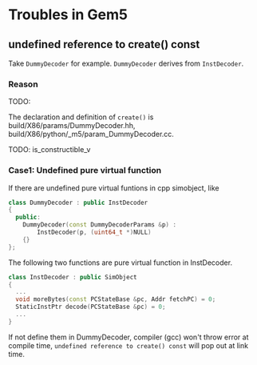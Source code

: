 # Troubles in Gem5

## undefined reference to create() const

Take `DummyDecoder` for example.
`DummyDecoder` derives from `InstDecoder`.

### Reason

TODO:

The declaration and definition of `create()` is
build/X86/params/DummyDecoder.hh,
build/X86/python/_m5/param_DummyDecoder.cc.

TODO: is_constructible_v

### Case1: Undefined pure virtual function

If there are undefined pure virtual funtions in cpp simobject, like

```cpp
class DummyDecoder : public InstDecoder
{
  public:
    DummyDecoder(const DummyDecoderParams &p) :
        InstDecoder(p, (uint64_t *)NULL)
    {}
};
```

The following two functions are pure virtual function in InstDecoder.

```cpp
class InstDecoder : public SimObject
{
  ...
  void moreBytes(const PCStateBase &pc, Addr fetchPC) = 0;
  StaticInstPtr decode(PCStateBase &pc) = 0;
  ...
}
```

If not define them in DummyDecoder,
compiler (gcc) won't throw error at compile time,
`undefined reference to create() const` will pop out at link time.
